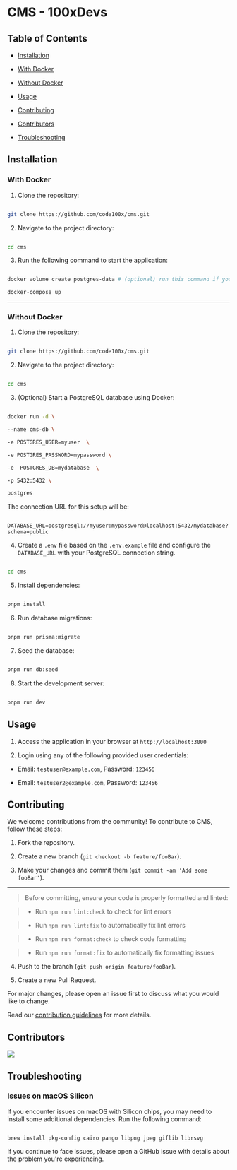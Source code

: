 <h1>CMS - 100xDevs</h1>

## Table of Contents

- [Installation](#installation)

- [With Docker](#with-docker)

- [Without Docker](#without-docker)

- [Usage](#usage)

- [Contributing](#contributing)

- [Contributors](#contributors)

- [Troubleshooting](#troubleshooting)

## Installation

### With Docker

1. Clone the repository:

```bash

git clone https://github.com/code100x/cms.git

```

2. Navigate to the project directory:

```bash

cd cms

```

3. Run the following command to start the application:

```bash

docker volume create postgres-data # (optional) run this command if you face any mount volume / volume not exist error

docker-compose up

```

---

### Without Docker

1. Clone the repository:

```bash

git clone https://github.com/code100x/cms.git

```

2. Navigate to the project directory:

```bash

cd cms

```

3. (Optional) Start a PostgreSQL database using Docker:

```bash

docker run -d \

--name cms-db \

-e POSTGRES_USER=myuser  \

-e POSTGRES_PASSWORD=mypassword \

-e  POSTGRES_DB=mydatabase  \

-p 5432:5432 \

postgres

```

The connection URL for this setup will be:

```

DATABASE_URL=postgresql://myuser:mypassword@localhost:5432/mydatabase?schema=public

```

4. Create a `.env` file based on the `.env.example` file and configure the `DATABASE_URL` with your PostgreSQL connection string.

```bash

cd cms

```


5. Install dependencies:

```bash

pnpm install

```

6. Run database migrations:

```bash

pnpm run prisma:migrate

```

7. Seed the database:

```bash

pnpm run db:seed

```

8. Start the development server:

```bash

pnpm run dev

```

## Usage

1. Access the application in your browser at `http://localhost:3000`

2. Login using any of the following provided user credentials:

- Email: `testuser@example.com`, Password: `123456`

- Email: `testuser2@example.com`, Password: `123456`

## Contributing

We welcome contributions from the community! To contribute to CMS, follow these steps:

1. Fork the repository.

2. Create a new branch (`git checkout -b feature/fooBar`).

3. Make your changes and commit them (`git commit -am 'Add some fooBar'`).

--- 

> Before committing, ensure your code is properly formatted and linted:

> - Run `npm run lint:check` to check for lint errors

> - Run `npm run lint:fix` to automatically fix lint errors

> - Run `npm run format:check` to check code formatting

> - Run `npm run format:fix` to automatically fix formatting issues

4. Push to the branch (`git push origin feature/fooBar`).

5. Create a new Pull Request.

For major changes, please open an issue first to discuss what you would like to change.

Read our [contribution guidelines](./CONTRIBUTING.md) for more details.

## Contributors

<a  href="https://github.com/code100x/cms/graphs/contributors">

<img  src="https://contrib.rocks/image?repo=code100x/cms&max=400&columns=20"  />

</a>

## Troubleshooting

### Issues on macOS Silicon

If you encounter issues on macOS with Silicon chips, you may need to install some additional dependencies. Run the following command:

```

brew install pkg-config cairo pango libpng jpeg giflib librsvg

```

If you continue to face issues, please open a GitHub issue with details about the problem you're experiencing.
